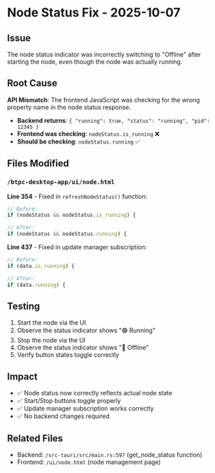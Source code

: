# Node Status Fix - 2025-10-07

## Issue
The node status indicator was incorrectly switching to "Offline" after starting the node, even though the node was actually running.

## Root Cause
**API Mismatch**: The frontend JavaScript was checking for the wrong property name in the node status response.

- **Backend returns**: `{ "running": true, "status": "running", "pid": 12345 }`
- **Frontend was checking**: `nodeStatus.is_running` ❌
- **Should be checking**: `nodeStatus.running` ✅

## Files Modified

### `/btpc-desktop-app/ui/node.html`

**Line 354** - Fixed in `refreshNodeStatus()` function:
```javascript
// Before:
if (nodeStatus && nodeStatus.is_running) {

// After:
if (nodeStatus && nodeStatus.running) {
```

**Line 437** - Fixed in update manager subscription:
```javascript
// Before:
if (data.is_running) {

// After:
if (data.running) {
```

## Testing
1. Start the node via the UI
2. Observe the status indicator shows "🟢 Running"
3. Stop the node via the UI
4. Observe the status indicator shows "🔴 Offline"
5. Verify button states toggle correctly

## Impact
- ✅ Node status now correctly reflects actual node state
- ✅ Start/Stop buttons toggle properly
- ✅ Update manager subscription works correctly
- ✅ No backend changes required

## Related Files
- Backend: `/src-tauri/src/main.rs:597` (get_node_status function)
- Frontend: `/ui/node.html` (node management page)